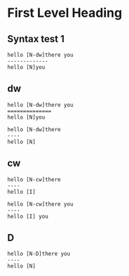 # First Level Heading


## Syntax test 1

```
hello [N-dw]there you
-------------
hello [N]you
```

## dw

```
hello [N-dw]there you
==============
hello [N]you
```

```
hello [N-dw]there
----
hello [N]
```


## cw

```
hello [N-cw]there
----
hello [I]
```

```
hello [N-cw]there you
----
hello [I] you
```


## D

```
hello [N-D]there you
----
hello [N]
```


